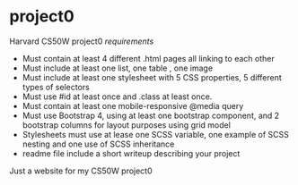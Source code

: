 # project0
Harvard CS50W project0
*requirements*
* Must contain at least 4 different .html pages all linking to each other
* Must include at least one list, one table , one image
* Must include at least one stylesheet with 5 CSS properties, 5 different types of selectors
* Must use #id at least once and .class at least once.
* Must contain at least one mobile-responsive @media query
* Must use Bootstrap 4, using at least one bootstrap component, and 2 bootstrap columns for layout purposes using grid model
* Stylesheets must use at lease one SCSS variable, one example of SCSS nesting and one use of SCSS inheritance
* readme file include a short writeup describing your project




Just a website for my CS50W project0
